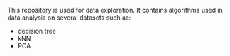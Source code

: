 This repository is used for data exploration. It contains algorithms used in data analysis on several datasets such as:
- decision tree
- kNN
- PCA
